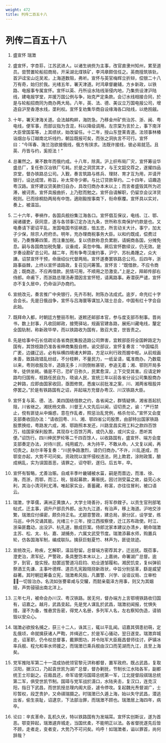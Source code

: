 ```yaml
---
weight: 472
title: 列传二百五十八
---
```


# 列传二百五十八

1. <span id="列传二百五十八-1"></span>
盛宣怀 瑞澂

2. <span id="列传二百五十八-2"></span>
盛宣怀，字杏荪，江苏武进人。以诸生纳赀为主事，改官直隶州知州，累至道员。尝赞置轮船招商局，开采湖北煤铁矿，李鸿章颇信任之。英商擅筑铁轨，首沪迳宝山讫吴淞，上海道数阻，弗听。宣怀与英官梅辉立折辩，偿银二十八万有奇，始归於我。光绪五年，署天津道。时鸿章督畿辅，方乡新政，以铁路、电报事专属宣怀。宣怀以英、丹所设水陆线渐侵内地，乃集赀设津沪陆线，建电报学堂，并援万国公例与争，始克严定条款。会订水线相接合同，於是与轮船招商同为商办两大局。八年，英、法、德、美议立万国电报公司，增造自沪至香港水线，垄利权。宣怀复劝集华商自设缘海各口陆线，以绝觊觎。

3. <span id="列传二百五十八-3"></span>
十年，署天津海关道。会法越构衅，海防急。乃移金州矿赀治苏、浙、闽、粤电线，便军事，而部议指为含混，科以降级调用。左宗棠为言於上，事下南洋大臣曾国荃等，上其绩状，始改留任。十二年，授山东登莱青道。法领事林椿诣烟台与订越南北圻线约，朝旨既报可矣，而张之洞执言不可行。宣怀曰：“今珲春、海兰泡欲接俄线，俄方有挟求。法既许接线，彼必易就范。且英、丹皆与约，奚拒法！”

4. <span id="列传二百五十八-4"></span>
总署然之。果不数年而俄约成。十八年，除真。沪上织布局厂灾，宣怀筹设华盛总厂，复任弥汉冶铁厂亏耗。於是之洞赏其才，与王文韶交荐之，遂擢四品京堂，督办铁路总公司。入觐，奏言筑路与练兵、理财、育才互为用，并请开银行，设达成馆，称旨，补太常寺少卿。与比订贷款草约。二十四年，诏趣造粤汉路。宣怀建议贷美款归自办，具改归商办本末以上；而言者盛毁其所为迟滞，被诃责。宣怀具报曲折，上乃慰而勉之。宣怀自请解职，仍留京会议洋货税则。已而徐桐劾两局有中饱，適刚毅按事南下，衔命察覆。宣怀具以实对，奏上，被温旨。

5. <span id="列传二百五十八-5"></span>
二十六年，拳祸作，各国兵舰纷集江海各口。宣怀倡互保议，电线、江、鄂、闽诸疆吏，获同意，遂与各领事订定办法九条，世所称东南保护约款是也。又电奏请下密诏平乱，发国电国书惩祸首，恤五忠，所言动关大计。事宁，加太子少保，除宗人府府丞。明年，充办理商税事务大臣。以和约既成，偿费过钜，乃奏豫筹四策，而注重加税。复以债款称息负累剧，请婉商各国，分摊免息。嗣与各国商加税免釐，议垂成，英忽中悔。厥后宣怀数续议，仍无效。是岁奏设勘矿总公司。越二年，而有争粤汉废约事，沪宁、苏杭甬踵之，众大譁。诏禁宣怀干预，命唐绍仪代督两局。宣怀遂奏罢铁路总公司。后四年，浙路事益棘，上终以宣怀谙路政，复召见问筹策。宣怀言：“既借款，不应令商造；既商造，不应再借款。民情可用，不顺用之恐激变。”上是之，拜邮传部右侍郎。命甫下，而浙路总理汤寿潜因言宣怀短，请离路事。寿潜获严谴，宣怀亦不复久居中，仍命诣沪办商约。

6. <span id="列传二百五十八-6"></span>
宣统改元，奏言推广中央银行，先齐币制，附陈办法成式。逾岁，命充红十字会会长。先是日俄战争，宣怀与吕海寰等谋加入瑞士总会，中国有红十字会自此始。

7. <span id="列传二百五十八-7"></span>
既拜命入都，时朝廷方整丽币制，遂敕还邮部本官，参与度支部币制事。晋尚书，数上封事，凡收回邮政，接筦驿站，规画官建各路，展拓川藏电线，釐定全国轨制，称新政毕举，而以铁路收为国有，致召大变，世皆责之。

8. <span id="列传二百五十八-8"></span>
先是给事中石长信疏论各省商民集股造路公司弊害，宜敕部臣将全国幹路定为国有，其馀枝路仍准各省绅商集股自修。谕交部议，宣怀复奏言：“中国幅员广袤，边疆辽远，必有纵横四境诸大幹路，方足以利行政而握中枢。从前规画未善，致路政错乱纷歧，不分枝幹，不量民力，一纸呈请，辄准商办。乃数载以来，粤则收股及半，造路无多；川则倒帐甚钜，参追无着；湘、鄂则开局多年，徒供坐耗。循是不已，恐旷日弥久，民累愈深，上下交受其害。应请定幹路均归国有，枝路任民自为，晓谕人民，宣统三年以前各省分设公司集股商办之幹路，应即由国家收回，亟图修筑，悉废以前批准之案，川、湘两省租股并停罢之。”於是有铁路国有之诏，并起端方充督办粤汉、川汉铁路大臣。

9. <span id="列传二百五十八-9"></span>
宣怀复与英、德、法、美四国结借款之约，各省闻之，群情疑惧，湘省首起抗阻，川省继之。湘抚杨文鼎、川督王人文先后以闻，诏切责之，谕：“严行禁止，傥有匪徒从中煽惑，意在作乱者，照惩治乱党例，格杀勿论。”宣怀又会度支部奏收回办法：“请收回粤、川、湘、鄂四省公司股票，由部特出国家铁路股票换给，粤路发六成，湘、鄂路照本发还，川路宜昌实用工料之款四百馀万，给国家保利股票。其现存七百馀万两，或仍入股，或兴实业，悉听其便。”诏饬行。四川绅民罗纶等二千四百馀人，以收路国有，盛宣怀、端方会度支部奏定办法，对待川民，纯用威力，未为持平，不敢从命。人文复以闻，再切责之。赵尔丰等复奏：“川民争路激烈，请仍归商办。”不许，川乱遂成，而鄂变亦起，大势不可问矣。资政院以宣怀侵权违法，罔上欺君，涂附政策，酿成祸乱，实为误国首恶，请罪之，诏夺职，遂归。后五年，卒。

10. <span id="列传二百五十八-10"></span>
宣怀有智略，尤善治赈。自咸丰季叶畿辅被水菑，嗣是而晋边，而淮、徐、海，而浙，而鄂，而江、皖，皆起募款，筹赈抚。因讨测受菑之故，益究心水利，其治小清河利尤溥。唯起家实业，善蓄藏，称富，亦往往冒利，被口语云。

11. <span id="列传二百五十八-11"></span>
瑞澂，字莘儒，满洲正黄旗人，大学士琦善孙，将军恭鏜子。以贡生官刑部笔帖式，迁主事，调升户部员外郎。出为九江道，有治声，移上海道。沪地交涉繁，瑞澂应付缜密，颇负持正名。尤颛意警政，建总局，廓分区，设学堂，练马巡，中外交诵其能。光绪三十三年，授江西按察使，迁江苏布政使。时江、浙枭匪蠢动，出没沪、杭孔道，酿成巨案。侍郎沈家本建议办清乡，朝命瑞澂主苏、松、太、杭、嘉、湖捕务，六属文武受节度。瑞澂添募水师，购置兵轮，仿各国海军制，编成联队。擒获巨魁夏竹、林声为，匪徒敛迹。

12. <span id="列传二百五十八-12"></span>
宣统改元，称疾，乞解职，温旨慰留。总督端方密荐其才，迁巡抚。既莅事，澄吏治，肃军纪，严警政，条具整饬本末以上，上嘉纳，命署湖广总督。逾岁，到官，旋实授。劾罢巡警道冯启钧、劝业道邹履和。湘民饥变，复纠弹前祭酒王先谦、主事叶德辉、道员孔宪穀阻挠新政状，中旨分别惩革，繇是威望益著。其时朝廷筹备立宪，瑞澂希风指，凡置警、兴学、设谘议局、立审检，一切皆治办。名流如张謇辈咸与交驩，而懿亲载泽方用事，则又为其姻娅，声势骎骎出南北洋上。

13. <span id="列传二百五十八-13"></span>
三年七月，被命会办川汉、粤汉铁路。居无何，督办端方上言鄂境铁路收归国有，诏嘉之。越月，武昌变起。先是党人谋乱於武昌，瑞澂初闻报，忧惧失措，漫不为备，惟悬赏告密，得党人名册，多列军人名，左右察知伪造，请销毁以安众心。

14. <span id="列传二百五十八-14"></span>
瑞澂必欲按名捕之，获三十二人，诛其三，辄以平乱闻。诏嘉其弭患初萌，定乱俄顷，命就擒获诸人严鞫，并缉逃亡，於是军心骚动，翌日遂变。瑞澂弃城走，诏革职，仍令权总督事，戴罪图功，并令陆军大臣廕昌督师往讨，萨镇冰率兵舰、程允和率水师援之，而瑞澂已乘兵舰由汉口而芜湖而九江，且至上海矣。

15. <span id="列传二百五十八-15"></span>
党军推陆军第二十一混成协统领官黎元洪称都督，置军政府。既占武昌，复取汉阳，据汉口，乃起袁世凯为湖广总督，督办剿抚，节制长江水陆各军，副都统王士珍副之。召廕昌还，命军谘使冯国璋总统第一军，江北提督段祺瑞总统第二军，俱受世凯节制。国璋与党军战於滠口，水陆夹击，复汉口，连克汉阳，指日下武昌，而世凯授总理内阁大臣，遽令停攻。复起魏光焘督湖广，士珍暂权，段芝贵护，又命祺瑞摄之。时瑞澂已久遁上海，始以失守武昌，潜逃出省，偷生丧耻，诏逮京，下法部治罪，而瑞澂不顾也。瑞澂居上海四年，病卒。

16. <span id="列传二百五十八-16"></span>
论曰：辛亥革命，乱机久伏，特以铁路国有为发端耳。宣怀实创斯议，遂为首恶。鄂变猝起，瑞澂遽弃城走，当国优柔，不能明正以法。各省督抚遂先后皆不顾，走者走，变者变，大势乃不可问矣。呜呼！如瑞澂者，谥以罪首，尚何辞哉？
